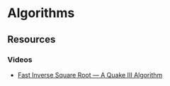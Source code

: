 # Algorithms

## Resources

### Videos

* [Fast Inverse Square Root — A Quake III Algorithm](https://www.youtube.com/watch?v=p8u_k2LIZyo)




